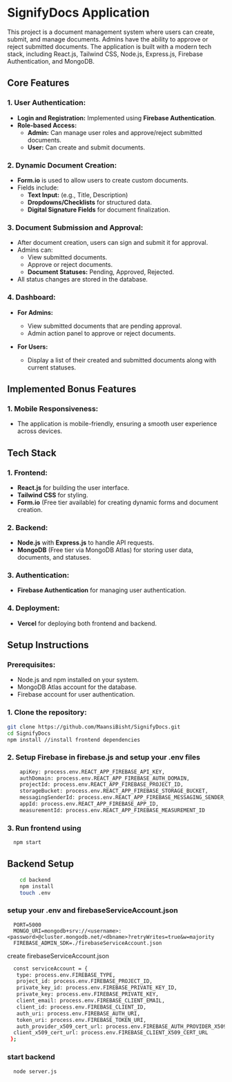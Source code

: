 # SignifyDocs Application

This project is a document management system where users can create, submit, and manage documents. Admins have the ability to approve or reject submitted documents. The application is built with a modern tech stack, including React.js, Tailwind CSS, Node.js, Express.js, Firebase Authentication, and MongoDB. 

## Core Features

### 1. User Authentication:
- **Login and Registration:** Implemented using **Firebase Authentication**.
- **Role-based Access:**
  - **Admin:** Can manage user roles and approve/reject submitted documents.
  - **User:** Can create and submit documents.

### 2. Dynamic Document Creation:
- **Form.io** is used to allow users to create custom documents.
- Fields include:
  - **Text Input:** (e.g., Title, Description)
  - **Dropdowns/Checklists** for structured data.
  - **Digital Signature Fields** for document finalization.

### 3. Document Submission and Approval:
- After document creation, users can sign and submit it for approval.
- Admins can:
  - View submitted documents.
  - Approve or reject documents.
  - **Document Statuses:** Pending, Approved, Rejected.
- All status changes are stored in the database.

### 4. Dashboard:
- **For Admins:**
  - View submitted documents that are pending approval.
  - Admin action panel to approve or reject documents.
  
- **For Users:**
  - Display a list of their created and submitted documents along with current statuses.

##  Implemented Bonus Features

### 1. Mobile Responsiveness:
- The application is mobile-friendly, ensuring a smooth user experience across devices.

## Tech Stack

### 1. Frontend:
- **React.js** for building the user interface.
- **Tailwind CSS** for styling.
- **Form.io** (Free tier available) for creating dynamic forms and document creation.

### 2. Backend:
- **Node.js** with **Express.js** to handle API requests.
- **MongoDB** (Free tier via MongoDB Atlas) for storing user data, documents, and statuses.

### 3. Authentication:
- **Firebase Authentication** for managing user authentication.

### 4. Deployment:
- **Vercel** for deploying both frontend and backend.

## Setup Instructions

### Prerequisites:
- Node.js and npm installed on your system.
- MongoDB Atlas account for the database.
- Firebase account for user authentication.

### 1. Clone the repository:
```bash
git clone https://github.com/MaansiBisht/SignifyDocs.git
cd SignifyDocs
npm install //install frontend dependencies
```
### 2. Setup Firebase in firebase.js and setup your .env files
```bash
    apiKey: process.env.REACT_APP_FIREBASE_API_KEY,
    authDomain: process.env.REACT_APP_FIREBASE_AUTH_DOMAIN,
    projectId: process.env.REACT_APP_FIREBASE_PROJECT_ID,
    storageBucket: process.env.REACT_APP_FIREBASE_STORAGE_BUCKET,
    messagingSenderId: process.env.REACT_APP_FIREBASE_MESSAGING_SENDER_ID,
    appId: process.env.REACT_APP_FIREBASE_APP_ID,
    measurementId: process.env.REACT_APP_FIREBASE_MEASUREMENT_ID
```
### 3. Run frontend using
  ```bash
    npm start
  ```
## Backend Setup 
  ```bash
      cd backend
      npm install
      touch .env
  ```
### setup your .env and firebaseServiceAccount.json
```
  PORT=5000
  MONGO_URI=mongodb+srv://<username>:<password>@cluster.mongodb.net/<dbname>?retryWrites=true&w=majority
  FIREBASE_ADMIN_SDK=./firebaseServiceAccount.json
```
create firebaseServiceAccount.json
``` bash
  const serviceAccount = {
   type: process.env.FIREBASE_TYPE,
   project_id: process.env.FIREBASE_PROJECT_ID,
   private_key_id: process.env.FIREBASE_PRIVATE_KEY_ID,
   private_key: process.env.FIREBASE_PRIVATE_KEY,
   client_email: process.env.FIREBASE_CLIENT_EMAIL,
   client_id: process.env.FIREBASE_CLIENT_ID,
   auth_uri: process.env.FIREBASE_AUTH_URI,
   token_uri: process.env.FIREBASE_TOKEN_URI,
   auth_provider_x509_cert_url: process.env.FIREBASE_AUTH_PROVIDER_X509_CERT_URL,
  client_x509_cert_url: process.env.FIREBASE_CLIENT_X509_CERT_URL
 };
```
### start backend 
```bash
  node server.js
```



